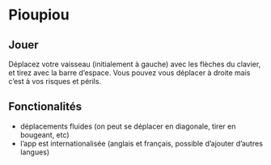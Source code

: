 # Pioupiou

## Jouer

Déplacez votre vaisseau (initialement à gauche) avec les flèches du clavier,
et tirez avec la barre d’espace. Vous pouvez vous déplacer à droite mais c’est
à vos risques et périls.

## Fonctionalités

* déplacements fluides (on peut se déplacer en diagonale, tirer en bougeant, etc)
* l’app est internationalisée (anglais et français, possible d’ajouter d’autres
  langues)